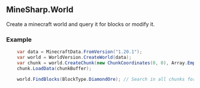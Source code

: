 ## MineSharp.World

Create a minecraft world and query it for blocks or modify it.

### Example

```csharp
    var data = MinecraftData.FromVersion("1.20.1");
    var world = WorldVersion.CreateWorld(data);
    var chunk = world.CreateChunk(new ChunkCoordinates(0, 0), Array.Empty<BlockEntity>());
    chunk.LoadData(chunkBuffer);
    
    world.FindBlocks(BlockType.DiamondOre); // Search in all chunks for the specified block
```